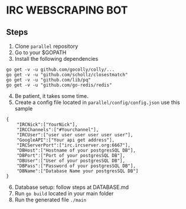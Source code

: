 # IRC WEBSCRAPING BOT

## Steps

1. Clone ```parallel``` repository
2. Go to your $GOPATH 
3. Install the following dependencies 
``` 
go get -v -u github.com/gocolly/colly/... 
go get -v -u "github.com/schollz/closestmatch"
go get -v -u "github.com/lib/pq"
go get -v -u "github.com/go-redis/redis"
```
4. Be patient, it takes some time.
5. Create a config file located in ``` parallel/config/config.json ``` use this sample
```
{ 
	"IRCNick":["YourNick"],
	"IRCChannels":["#Yourchannel"],
	"IRCUser":["user user user user user user"],
	"GoogleAPI":["Your api get address"],
	"IRCServerPort":["irc.ircserver.org:6667"],
	"DBHost":["Hostname of your postgresSQL DB"],
	"DBPort":["Port of your postgresSQL DB"],
	"DBUser":["User of your postgresSQL DB"],
	"DBPass":["Password of your postgresSQL DB"],
	"DBName":["Database Name your postgresSQL DB"]
}
```
6. Database setup: follow steps at DATABASE.md
7. Run ``` go build ``` located in your main folder
8. Run the generated file ``` ./main ``` 
